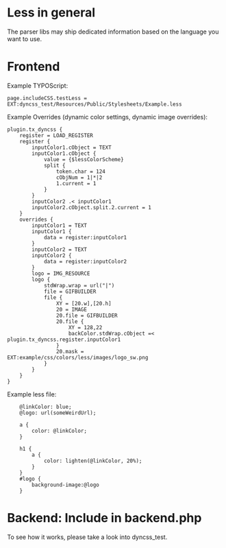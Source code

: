 Less in general
===============

The parser libs may ship dedicated information based on the language you want to use.

Frontend
========

Example TYPOScript:

	page.includeCSS.testLess = EXT:dyncss_test/Resources/Public/Stylesheets/Example.less

Example Overrides (dynamic color settings, dynamic image overrides):

```typoscript
plugin.tx_dyncss {
	register = LOAD_REGISTER
	register {
		inputColor1.cObject = TEXT
		inputColor1.cObject {
			value = {$lessColorScheme}
			split {
				token.char = 124
				cObjNum = 1|*|2
				1.current = 1
			}
		}
		inputColor2 .< inputColor1
		inputColor2.cObject.split.2.current = 1
	}
	overrides {
		inputColor1 = TEXT
		inputColor1 {
			data = register:inputColor1
		}
		inputColor2 = TEXT
		inputColor2 {
			data = register:inputColor2
		}
		logo = IMG_RESOURCE
		logo {
			stdWrap.wrap = url("|")
			file = GIFBUILDER
			file {
				XY = [20.w],[20.h]
				20 = IMAGE
				20.file = GIFBUILDER
				20.file {
					XY = 128,22
					backColor.stdWrap.cObject =< plugin.tx_dyncss.register.inputColor1
				}
				20.mask = EXT:example/css/colors/less/images/logo_sw.png
			}
		}
	}
}
```

Example less file:

```less
	@linkColor: blue;
	@logo: url(someWeirdUrl);

	a {
		color: @linkColor;
	}

	h1 {
		a {
			color: lighten(@linkColor, 20%);
		}
	}
	#logo {
		background-image:@logo
	}
```

Backend: Include in backend.php
===============================

To see how it works, please take a look into dyncss_test.
